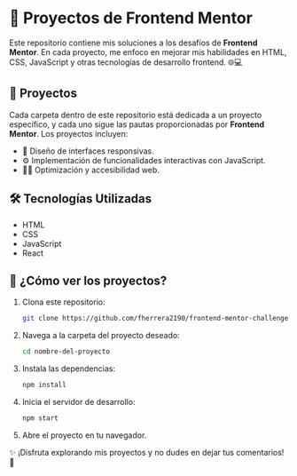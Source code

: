 # 🚀 Proyectos de Frontend Mentor

Este repositorio contiene mis soluciones a los desafíos de **Frontend Mentor**. En cada proyecto, me enfoco en mejorar mis habilidades en HTML, CSS, JavaScript y otras tecnologías de desarrollo frontend. 🌐💻

## 📂 Proyectos

Cada carpeta dentro de este repositorio está dedicada a un proyecto específico, y cada uno sigue las pautas proporcionadas por **Frontend Mentor**. Los proyectos incluyen:

- 📱 Diseño de interfaces responsivas.
- ⚙️ Implementación de funcionalidades interactivas con JavaScript.
- 🧑‍💻 Optimización y accesibilidad web.

## 🛠 Tecnologías Utilizadas

- HTML
- CSS
- JavaScript
- React

## 👀 ¿Cómo ver los proyectos?

1. Clona este repositorio:
    ```bash
    git clone https://github.com/fherrera2190/frontend-mentor-challenges.git
    ```
2. Navega a la carpeta del proyecto deseado:  
    ```bash
    cd nombre-del-proyecto
    ```
3. Instala las dependencias:  
    ```bash
    npm install
    ```
4. Inicia el servidor de desarrollo:  
    ```bash
    npm start
    ```
5. Abre el proyecto en tu navegador.  

✨ ¡Disfruta explorando mis proyectos y no dudes en dejar tus comentarios! 💬
